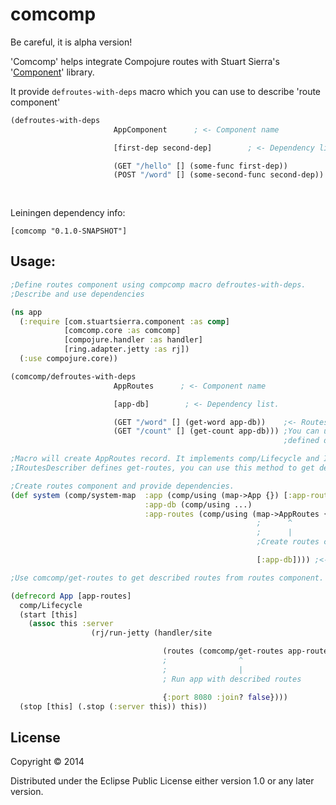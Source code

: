 # comcomp

Be careful, it is alpha version!

'Comcomp' helps integrate Compojure routes with Stuart Sierra's '[Component](https://github.com/stuartsierra/component)' library.

It provide `defroutes-with-deps` macro which you can use to describe 'route component'

```clojure
(defroutes-with-deps
                       AppComponent      ; <- Component name

                       [first-dep second-dep]        ; <- Dependency list.

                       (GET "/hello" [] (some-func first-dep))         ; <- Routes spec
                       (POST "/word" [] (some-second-func second-dep)) ;You can use
                                                                       ;previously defined
                                                                       ;dependencies
```
Leiningen dependency info:
```
[comcomp "0.1.0-SNAPSHOT"]
```


## Usage:

```clojure
;Define routes component using compcomp macro defroutes-with-deps.
;Describe and use dependencies

(ns app
  (:require [com.stuartsierra.component :as comp]
            [comcomp.core :as comcomp]
            [compojure.handler :as handler]
            [ring.adapter.jetty :as rj])
  (:use compojure.core))

(comcomp/defroutes-with-deps
                       AppRoutes      ; <- Component name

                       [app-db]        ; <- Dependency list.

                       (GET "/word" [] (get-word app-db))    ;<- Routes spec
                       (GET "/count" [] (get-count app-db))) ;You can use previously
                                                             ;defined dependencies

;Macro will create AppRoutes record. It implements comp/Lifecycle and IRotesDescriber
;IRoutesDescriber defines get-routes, you can use this method to get described routes.

;Create routes component and provide dependencies.
(def system (comp/system-map  :app (comp/using (map->App {}) [:app-routes])
                              :app-db (comp/using ...)
                              :app-routes (comp/using (map->AppRoutes {})
                                                       ;      ^
                                                       ;      |
                                                       ;Create routes component

                                                       [:app-db]))) ;<- Provide dependency

;Use comcomp/get-routes to get described routes from routes component.

(defrecord App [app-routes]
  comp/Lifecycle
  (start [this]
    (assoc this :server
                  (rj/run-jetty (handler/site

                                  (routes (comcomp/get-routes app-routes)))
                                  ;                ^
                                  ;                |
                                  ; Run app with described routes

                                  {:port 8080 :join? false})))
  (stop [this] (.stop (:server this)) this))

```

## License

Copyright © 2014

Distributed under the Eclipse Public License either version 1.0 or any later version.
